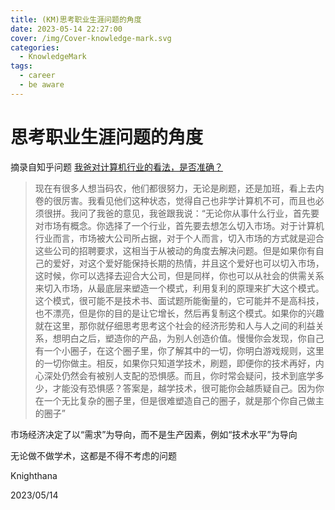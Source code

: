 ```yaml
---
title: (KM)思考职业生涯问题的角度
date: 2023-05-14 22:27:00
cover: /img/Cover-knowledge-mark.svg
categories:
  - KnowledgeMark
tags:
  - career
  - be aware
---
```


# 思考职业生涯问题的角度

摘录自知乎问题
[我爸对计算机行业的看法，是否准确？](https://www.zhihu.com/question/586112871/)

> 现在有很多人想当码农，他们都很努力，无论是刷题，还是加班，看上去内卷的很厉害。我看见他们这种状态，觉得自己也非学计算机不可，而且也必须很拼。我问了我爸的意见，我爸跟我说：“无论你从事什么行业，首先要对市场有概念。你选择了一个行业，首先要去想怎么切入市场。对于计算机行业而言，市场被大公司所占据，对于个人而言，切入市场的方式就是迎合这些公司的招聘要求，这相当于从被动的角度去解决问题。但是如果你有自己的爱好，对这个爱好能保持长期的热情，并且这个爱好也可以切入市场，这时候，你可以选择去迎合大公司，但是同样，你也可以从社会的供需关系来切入市场，从最底层来塑造一个模式，利用复利的原理来扩大这个模式。这个模式，很可能不是技术书、面试题所能衡量的，它可能并不是高科技，也不漂亮，但是你的目的是让它增长，然后再复制这个模式。如果你的兴趣就在这里，那你就仔细思考思考这个社会的经济形势和人与人之间的利益关系，想明白之后，塑造你的产品，为别人创造价值。慢慢你会发现，你自己有一个小圈子，在这个圈子里，你了解其中的一切，你明白游戏规则，这里的一切你做主。相反，如果你只知道学技术，刷题，即便你的技术再好，内心深处仍然会有被别人支配的恐惧感。而且，你时常会疑问，技术到底学多少，才能没有恐惧感？答案是，越学技术，很可能你会越质疑自己。因为你在一个无比复杂的圈子里，但是很难塑造自己的圈子，就是那个你自己做主的圈子”

市场经济决定了以“需求”为导向，而不是生产因素，例如“技术水平”为导向

无论做不做学术，这都是不得不考虑的问题

Knighthana

2023/05/14
